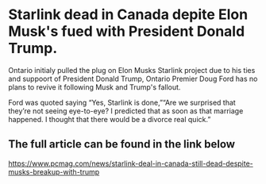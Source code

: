 # Starlink dead in Canada depite Elon Musk's fued with President Donald Trump.

Ontario initialy pulled the plug on Elon Musks Starlink project due to his ties and suppoort of President Donald Trump, Ontario Premier Doug Ford has no plans to revive it following Musk and Trump's fallout.

Ford was quoted saying “Yes, Starlink is done,”“Are we surprised that they’re not seeing eye-to-eye? I predicted that as soon as that marriage happened. I thought that there would be a divorce real quick.”


## The full article can be found in the link below

https://www.pcmag.com/news/starlink-deal-in-canada-still-dead-despite-musks-breakup-with-trump
